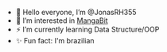 - 👋 Hello everyone, I’m @JonasRH355
- 👀 I’m interested in [MangaBit](https://github.com/eramoss/mangabit)
- ⚡ I’m currently learning Data Structure/OOP
- ✨ Fun fact: I'm brazilian

<!---
JonasRH355/JonasRH355 is a ✨ special ✨ repository because its `README.md` (this file) appears on your GitHub profile.
You can click the Preview link to take a look at your changes.
--->
